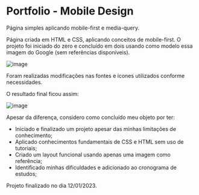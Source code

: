 # Portfolio - Mobile Design
 Página simples aplicando mobile-first e media-query.

Página criada em HTML e CSS, aplicando conceitos de mobile-first. O projeto foi iniciado do zero e concluído em dois usando como modelo essa imagem do Google (sem referências disponíveis).

![image](https://user-images.githubusercontent.com/10852609/212110993-64ce78d1-fdd6-49d5-8266-4db102b4b1bb.png)

Foram realizadas modificações nas fontes e ícones utilizados conforme necessidades.

O resultado final ficou assim:

![image](https://user-images.githubusercontent.com/10852609/212111537-ec63f678-75c8-44cb-8bee-cc4d3a09ebee.png)

Apesar da diferença, considero como concluído meu objeto por ter:

- Iniciado e finalizado um projeto apesar das minhas limitações de conhecimento;
- Aplicado conhecimentos fundamentais de CSS e HTML sem uso de tutoriais;
- Criado um layout funcional usando apenas uma imagem como referência;
- Identificado minhas dificuldades e adicionado ao cronograma de estudos;

Projeto finalizado no dia 12/01/2023.
